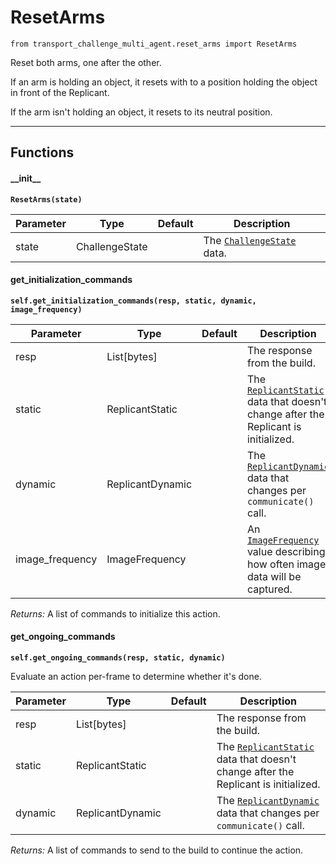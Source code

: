 # ResetArms

`from transport_challenge_multi_agent.reset_arms import ResetArms`

Reset both arms, one after the other.

If an arm is holding an object, it resets with to a position holding the object in front of the Replicant.

If the arm isn't holding an object, it resets to its neutral position.

***

## Functions

#### \_\_init\_\_

**`ResetArms(state)`**

| Parameter | Type | Default | Description |
| --- | --- | --- | --- |
| state |  ChallengeState |  | The [`ChallengeState`](challenge_state.md) data. |

#### get_initialization_commands

**`self.get_initialization_commands(resp, static, dynamic, image_frequency)`**


| Parameter | Type | Default | Description |
| --- | --- | --- | --- |
| resp |  List[bytes] |  | The response from the build. |
| static |  ReplicantStatic |  | The [`ReplicantStatic`](https://github.com/threedworld-mit/tdw/blob/master/Documentation/python/replicant/replicant_static.md) data that doesn't change after the Replicant is initialized. |
| dynamic |  ReplicantDynamic |  | The [`ReplicantDynamic`](https://github.com/threedworld-mit/tdw/blob/master/Documentation/python/replicant/replicant_dynamic.md) data that changes per `communicate()` call. |
| image_frequency |  ImageFrequency |  | An [`ImageFrequency`](https://github.com/threedworld-mit/tdw/blob/master/Documentation/python/replicant/image_frequency.md) value describing how often image data will be captured. |

_Returns:_  A list of commands to initialize this action.

#### get_ongoing_commands

**`self.get_ongoing_commands(resp, static, dynamic)`**

Evaluate an action per-frame to determine whether it's done.


| Parameter | Type | Default | Description |
| --- | --- | --- | --- |
| resp |  List[bytes] |  | The response from the build. |
| static |  ReplicantStatic |  | The [`ReplicantStatic`](https://github.com/threedworld-mit/tdw/blob/master/Documentation/python/replicant/replicant_static.md) data that doesn't change after the Replicant is initialized. |
| dynamic |  ReplicantDynamic |  | The [`ReplicantDynamic`](https://github.com/threedworld-mit/tdw/blob/master/Documentation/python/replicant/replicant_dynamic.md) data that changes per `communicate()` call. |

_Returns:_  A list of commands to send to the build to continue the action.

